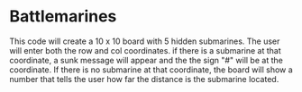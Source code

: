 # Battlemarines


This code will create a 10 x 10 board with 5 hidden submarines. The user will enter both
the row and col coordinates. if there is a submarine at that coordinate, a sunk message will
appear and the the sign "#" will be at the coordinate. If there is no submarine at that
coordinate, the board will show a number that tells the user how far the distance is the
submarine located.
